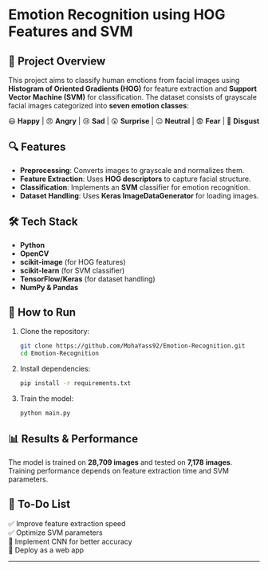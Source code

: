 # Emotion Recognition using HOG Features and SVM

## 📌 Project Overview  
This project aims to classify human emotions from facial images using **Histogram of Oriented Gradients (HOG)** for feature extraction and **Support Vector Machine (SVM)** for classification. The dataset consists of grayscale facial images categorized into **seven emotion classes**:

😃 **Happy** | 😠 **Angry** | 😢 **Sad** | 😲 **Surprise** | 😐 **Neutral** | 😨 **Fear** | 🤢 **Disgust**  

## 🔍 Features  
- **Preprocessing**: Converts images to grayscale and normalizes them.  
- **Feature Extraction**: Uses **HOG descriptors** to capture facial structure.  
- **Classification**: Implements an **SVM** classifier for emotion recognition.  
- **Dataset Handling**: Uses **Keras ImageDataGenerator** for loading images.  

## 🛠 Tech Stack  
- **Python**  
- **OpenCV**  
- **scikit-image** (for HOG features)  
- **scikit-learn** (for SVM classifier)  
- **TensorFlow/Keras** (for dataset handling)  
- **NumPy & Pandas**  

## 🚀 How to Run  
1. Clone the repository:  
   ```sh
   git clone https://github.com/MohaYass92/Emotion-Recognition.git
   cd Emotion-Recognition
   ```
2. Install dependencies:  
   ```sh
   pip install -r requirements.txt
   ```
3. Train the model:  
   ```sh
   python main.py
   ```

## 📊 Results & Performance  
The model is trained on **28,709 images** and tested on **7,178 images**. Training performance depends on feature extraction time and SVM parameters.  

## 📝 To-Do List  
✅ Improve feature extraction speed  
✅ Optimize SVM parameters  
🔲 Implement CNN for better accuracy  
🔲 Deploy as a web app  

---

